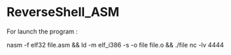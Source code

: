 # ReverseShell_ASM

For launch the program :

nasm -f elf32 file.asm && ld -m elf_i386 -s -o file file.o && ./file
nc -lv 4444
